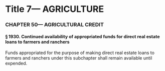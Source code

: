 
# Title 7— AGRICULTURE
### CHAPTER 50— AGRICULTURAL CREDIT
#### § 1930. Continued availability of appropriated funds for direct real estate loans to farmers and ranchers

Funds appropriated for the purpose of making direct real estate loans to farmers and ranchers under this subchapter shall remain available until expended.
